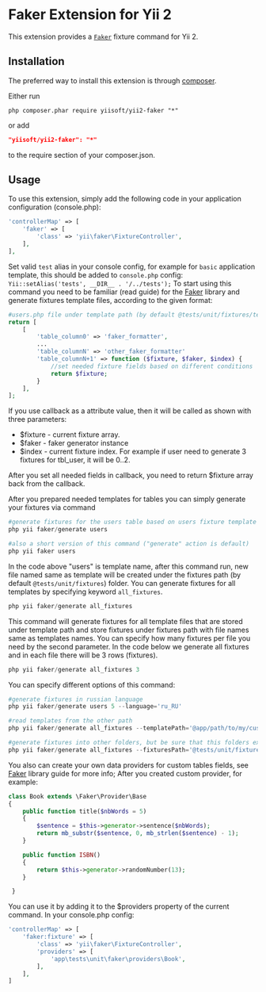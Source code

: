 Faker Extension for Yii 2
===============================

This extension provides a [`Faker`](https://github.com/fzaninotto/Faker) fixture command for Yii 2.

Installation
------------

The preferred way to install this extension is through [composer](http://getcomposer.org/download/).

Either run

```
php composer.phar require yiisoft/yii2-faker "*"
```

or add

```json
"yiisoft/yii2-faker": "*"
```

to the require section of your composer.json.

Usage
-----

To use this extension,  simply add the following code in your application configuration (console.php):

```php
'controllerMap' => [
	'faker' => [
		'class' => 'yii\faker\FixtureController',
	],
],
```
Set valid ```test``` alias in your console config, for example for ```basic``` application template, this should be added
to ```console.php``` config: ```Yii::setAlias('tests', __DIR__ . '/../tests');```
To start using this command you need to be familiar (read guide) for the [Faker](https://github.com/fzaninotto/Faker) library and
generate fixtures template files, according to the given format:

```php
#users.php file under template path (by default @tests/unit/fixtures/templates)
return [
	[
		'table_column0' => 'faker_formatter',
		...
		'table_columnN' => 'other_faker_formatter'
		'table_columnN+1' => function ($fixture, $faker, $index) {
			//set needed fixture fields based on different conditions
			return $fixture;
		}
	],
];
```

If you use callback as a attribute value, then it will be called as shown with three parameters:

* $fixture - current fixture array. 
* $faker - faker generator instance
* $index - current fixture index. For example if user need to generate 3 fixtures for tbl_user, it will be 0..2.

After you set all needed fields in callback, you need to return $fixture array back from the callback.

After you prepared needed templates for tables you can simply generate your fixtures via command

```php
#generate fixtures for the users table based on users fixture template
php yii faker/generate users

#also a short version of this command ("generate" action is default)
php yii faker users
```

In the code above "users" is template name, after this command run, new file named same as template
will be created under the fixtures path (by default ```@tests/unit/fixtures```) folder.
You can generate fixtures for all templates by specifying keyword ```all_fixtures```.

```php
php yii faker/generate all_fixtures
```

This command will generate fixtures for all template files that are stored under template path and 
store fixtures under fixtures path with file names same as templates names.
You can specify how many fixtures per file you need by the second parameter. In the code below we generate
all fixtures and in each file there will be 3 rows (fixtures).

```php
php yii faker/generate all_fixtures 3
```
You can specify different options of this command:

```php
#generate fixtures in russian language
php yii faker/generate users 5 --language='ru_RU'

#read templates from the other path
php yii faker/generate all_fixtures --templatePath='@app/path/to/my/custom/templates'

#generate fixtures into other folders, but be sure that this folders exists or you will get notice about that.
php yii faker/generate all_fixtures --fixturesPath='@tests/unit/fixtures/subfolder1/subfolder2/subfolder3'
```

You also can create your own data providers for custom tables fields, see [Faker]((https://github.com/fzaninotto/Faker)) library guide for more info;
After you created custom provider, for example:

```php
class Book extends \Faker\Provider\Base
{
	public function title($nbWords = 5)
	{
		$sentence = $this->generator->sentence($nbWords);
		return mb_substr($sentence, 0, mb_strlen($sentence) - 1);
	}

	public function ISBN()
	{
		return $this->generator->randomNumber(13);
	}

 }
```

You can use it by adding it to the $providers property of the current command. In your console.php config:

```php
'controllerMap' => [
	'faker:fixture' => [
		'class' => 'yii\faker\FixtureController',
		'providers' => [
			'app\tests\unit\faker\providers\Book',
		],
	],
]
```
